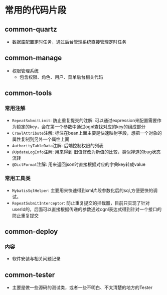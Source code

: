 # 常用的代码片段

## common-quartz
+ 数据库配置定时任务，通过后台管理系统直接管理定时任务

## common-manage
+ 权限管理系统
    - 包含权限、角色、用户、菜单后台相关代码

## common-tools
### 常用注解
+ `RepeatSubmitLimit`: 防止重复提交的注解: 可以通过expression来配置需要作为锁定的key，会在第一个参数中通过ognl查找对应的key的组成部分
+ `CrawlAttribute`注解: 标注在bean上面主要是快速映射字段，想把一个对象的属性复制到另外一个属性上面
+ `AuthorityTableData`注解: 后端控制权限的列表
+ `@UpdateLogInfo`注解: 用来得到 旧值修改为新值的比较，类似禅道的bug状态流转  
+ `@DictFormat`注解: 用来返回json时直接根据对应的字典key转成value

### 常用工具类
+ `MybatisSqlHelper`: 主要用来快速得到xml片段参数化后的sql,方便更快的调试。
+ `RepeatSubmitInterceptor`: 防止重复提交的拦截器，目前只实现了针对userId的，后面可以直接根据传递的参数通过ognl表达式得到针对一个接口的防止重复提交

## common-deploy
### 内容
+ 软件安装与相关问题记录


## common-tester
+ 主要是做一些源码的测试类，或者一些不明白、不太清楚的地方的Tester